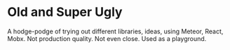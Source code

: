# Old and Super Ugly
A hodge-podge of trying out different libraries, ideas, using Meteor, React, Mobx. Not production quality. Not even close. Used as a playground. 



